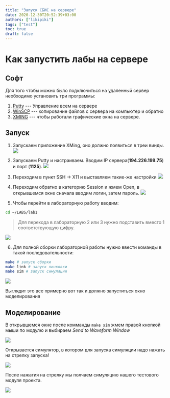 ```yaml
---
title: "Запуск СБИС на сервере"
date: 2020-12-30T20:52:39+03:00
authors: ["likipiki"]
tags: ["test"]
toc: true
draft: false
---
```


# Как запустить лабы на сервере

## Софт

Для того чтобы можно было подключиться на удаленный сервер необходимо установить три программы:

1. [Putty](https://www.putty.org/) --- Управление всем на сервере
2. [WinSCP](https://winscp.net/eng/download.php) --- копирование файлов с сервера на компьютер и обратно
3. [XMING](https://sourceforge.net/projects/xming/) --- чтобы работали графические окна на сервере.

## Запуск
1. Запускаем приложение XMing, оно должно появиться в треи винды.
![](https://i.imgur.com/c93Pbhk.png)

2. Запускаем Putty и настраиваем. Вводим IP сервера(**194.226.199.75**) и порт (**1125**).
![](https://i.imgur.com/LhlyxCn.png)

3. Переходим в пункт SSH -> X11 и выставляем такие-же настройки
![](https://i.imgur.com/rnaAIKy.png)

4. Переходим обратно в категорию Session и жмем Open, в открывшемся окне сначала вводим логин, затем пароль.
![](https://i.imgur.com/fnTVyrW.png)

5. Чтобы перейти в лабораторную работу вводим: 
```bash
cd ~/LABS/lab1
```
> Для перехода в лабораторную 2 или 3 нужно подставить вместо 1 соответствующую цифру.

![](https://i.imgur.com/QGla5DX.png)

6. Для полной сборки лабораторной работы нужно ввести команды в такой последовательности:
```bash
make # запуск сборки
make link # запуск линковки
make sim # запуск симуляции
```
![](https://i.imgur.com/W3CFqks.png)

Выглядит это все примерно вот так и должно запуститься окно моделирования

## Моделирование

В открывшемся окне после комманды `make sim` жмем правой кнопкой мыши по модулю и выбираем *Send to Waveform Window*

![](https://i.imgur.com/FnI1NVI.png)

Открывается симулятор, в котором для запуска симуляции надо нажать на стрелку запуска!

![](https://i.imgur.com/MwgFDC2.png)

После нажатия на стрелку мы полчаем симуляцию нашего тестового модуля проекта.

![](https://i.imgur.com/aZdChFu.png)


